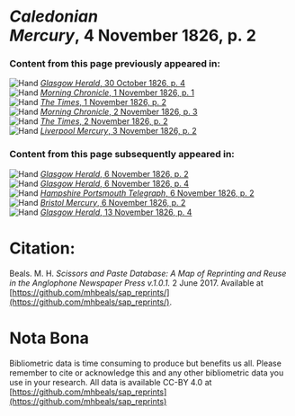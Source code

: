 # *Caledonian Mercury*, 4 November 1826, p. 2  
  
### Content from this page previously appeared in:  
![Hand](http://scissorsandpaste.net/wp-content/uploads/2017/06/smallhandpointer.png) [*Glasgow Herald*, 30 October 1826, p. 4](https://mhbeals.github.io/sap_html/Glasgow-Herald/Glasgow-Herald-30-October-1826-p-4)  
![Hand](http://scissorsandpaste.net/wp-content/uploads/2017/06/smallhandpointer.png) [*Morning Chronicle*, 1 November 1826, p. 1](https://mhbeals.github.io/sap_html/Morning-Chronicle/Morning-Chronicle-1-November-1826-p-1)  
![Hand](http://scissorsandpaste.net/wp-content/uploads/2017/06/smallhandpointer.png) [*The Times*, 1 November 1826, p. 2](https://mhbeals.github.io/sap_html/The-Times/The-Times-1-November-1826-p-2)  
![Hand](http://scissorsandpaste.net/wp-content/uploads/2017/06/smallhandpointer.png) [*Morning Chronicle*, 2 November 1826, p. 3](https://mhbeals.github.io/sap_html/Morning-Chronicle/Morning-Chronicle-2-November-1826-p-3)  
![Hand](http://scissorsandpaste.net/wp-content/uploads/2017/06/smallhandpointer.png) [*The Times*, 2 November 1826, p. 2](https://mhbeals.github.io/sap_html/The-Times/The-Times-2-November-1826-p-2)  
![Hand](http://scissorsandpaste.net/wp-content/uploads/2017/06/smallhandpointer.png) [*Liverpool Mercury*, 3 November 1826, p. 2](https://mhbeals.github.io/sap_html/Liverpool-Mercury/Liverpool-Mercury-3-November-1826-p-2)  
  
### Content from this page subsequently appeared in:  
![Hand](http://scissorsandpaste.net/wp-content/uploads/2017/06/smallhandpointer.png) [*Glasgow Herald*, 6 November 1826, p. 2](https://mhbeals.github.io/sap_html/Glasgow-Herald/Glasgow-Herald-6-November-1826-p-2)  
![Hand](http://scissorsandpaste.net/wp-content/uploads/2017/06/smallhandpointer.png) [*Glasgow Herald*, 6 November 1826, p. 4](https://mhbeals.github.io/sap_html/Glasgow-Herald/Glasgow-Herald-6-November-1826-p-4)  
![Hand](http://scissorsandpaste.net/wp-content/uploads/2017/06/smallhandpointer.png) [*Hampshire Portsmouth Telegraph*, 6 November 1826, p. 2](https://mhbeals.github.io/sap_html/Hampshire-Portsmouth-Telegraph/Hampshire-Portsmouth-Telegraph-6-November-1826-p-2)  
![Hand](http://scissorsandpaste.net/wp-content/uploads/2017/06/smallhandpointer.png) [*Bristol Mercury*, 6 November 1826, p. 2](https://mhbeals.github.io/sap_html/Bristol-Mercury/Bristol-Mercury-6-November-1826-p-2)  
![Hand](http://scissorsandpaste.net/wp-content/uploads/2017/06/smallhandpointer.png) [*Glasgow Herald*, 13 November 1826, p. 4](https://mhbeals.github.io/sap_html/Glasgow-Herald/Glasgow-Herald-13-November-1826-p-4)  


# Citation: 

Beals. M. H. *Scissors and Paste Database: A Map of Reprinting and Reuse in the Anglophone Newspaper Press v.1.0.1.* 2 June 2017. Available at [https://github.com/mhbeals/sap_reprints/](https://github.com/mhbeals/sap_reprints/). 

# Nota Bona

Bibliometric data is time consuming to produce but benefits us all. Please remember to cite or acknowledge this and any other bibliometric data you use in your research. All data is available CC-BY 4.0 at [https://github.com/mhbeals/sap_reprints](https://github.com/mhbeals/sap_reprints)